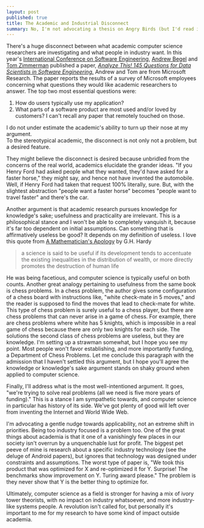 ```yaml
---
layout: post
published: true
title: The Academic and Industrial Disconnect
summary: No, I'm not advocating a thesis on Angry Birds (but I'd read it if you wrote it).
---
```


There's a huge disconnect between what academic computer science researchers are investigating and what people in industry want.
In this year's [International Conference on Software Engineering](http://2014.icse-conferences.org/), [Andrew Begel](http://research.microsoft.com/en-us/um/people/abegel/) and [Tom Zimmerman](http://research.microsoft.com/en-us/people/tzimmer/) published a paper, [*Analyze This! 145 Questions for Data Scientists in Software Engineering.*](http://research.microsoft.com/apps/pubs/default.aspx?id=208800)
Andrew and Tom are from Microsoft Research.
The paper reports the results of a survey of Microsoft employees concerning what questions they would like academic researchers to answer.
The top two most essential questions were:
1.  How do users typically use my application?
2.  What parts of a software product are most used and/or loved by customers?
I can't recall any paper that remotely touched on those.

I do not under estimate the academic's ability to turn up their nose at my argument.  
To the stereotypical academic, the disconnect is not only not a problem, but a desired feature.

They might believe the disconnect is desired because unbridled from the concerns of the real world, academics elucidate the grander ideas.
"If you Henry Ford had asked people what they wanted, they'd have asked for a faster horse," they might say, and hence not have invented the automobile.
Well, if Henry Ford had taken that request 100% literally, sure.
But, with the slightest abstraction "people want a faster horse" becomes "people want to travel faster" and there's the car.

Another argument is that academic research pursues knowledge for knowledge's sake; usefulness and practicality are irrelevant.
This is a philosophical stance and I won't be able to completely vanquish it, because it's far too dependent on initial assumptions.
Can something that is affirmatively useless be good?
It depends on my definition of useless.
I love this quote from [A Mathematician's Apology](http://en.wikipedia.org/wiki/A_Mathematician's_Apology) by G.H. Hardy

>a science is said to be useful if its development tends to accentuate the existing inequalities in the distribution of wealth, or more directly promotes the destruction of human life

He was being facetious, and computer science is typically useful on both counts.
Another great analogy pertaining to usefulness from the same book is chess problems.
In a chess problem, the author gives some configuration of a chess board with instructions like, "white check-mate in 5 moves," and the reader is supposed to find the moves that lead to check-mate for white.
This type of chess problem is surely useful to a chess player, but there are chess problems that can never arise in a game of chess.
For example, there are chess problems where white has 5 knights, which is impossible in a real game of chess because there are only two knights for each side.
The solutions the second class of chess problems are useless, but they are knowledge.
I'm setting up a strawman somewhat, but I hope you see my point.
Most people won't favor establishing, and more importantly funding, a Department of Chess Problems.
Let me conclude this paragraph with the admission that I haven't settled this argument, but I hope you'll agree the knowledge or knowledge's sake argument stands on shaky ground when applied to computer science.

Finally, I'll address what is the most well-intentioned argument. It goes, "we're trying to solve real problems (all we need is five more years of funding)."
This is a stance I am sympathetic towards, and computer science in particular has history of its side.
We've got plenty of good will left over from inventing the Internet and World Wide Web.

I'm advocating a gentle nudge towards applicability, not an extreme shift in priorities.
Being too industry focused is a problem too.
One of the great things about academia is that it one of a vanishingly few places in our society isn't overrun by a unquenchable lust for profit.
The biggest pet peeve of mine is research about a specific industry technology (see the deluge of Android papers), but ignores that technology was designed under constraints and assumptions.
The worst type of paper is, "We took this product that was optimized for X and re-optimized it for Y. Surprise! The benchmarks show improvement on Y. Turing award please."
The problem is they never show that Y is the better thing to optimize for.

Ultimately, computer science as a field is stronger for having a mix of ivory tower theorists, with no impact on industry whatsoever, and more industry-like systems people.
A revolution isn't called for, but personally it's important to me for my research to have some kind of impact outside academia.

<!--
Everyone wants to "make the world a better place."
It's so common that HBO's Silicon Valley has made a joke of it.
The joke goes whenever someone is pitching they say something along the lines of, "We're making the world a better place through cloud services."
I love this joke because the person talking sounds so absurd but it's only a slight exaggeration.

For example look at the monthly "Who's hiring?" post for May 2014. Now, Ctrl-F or the exact string "make the world a better place," and there are two hits.
-->

